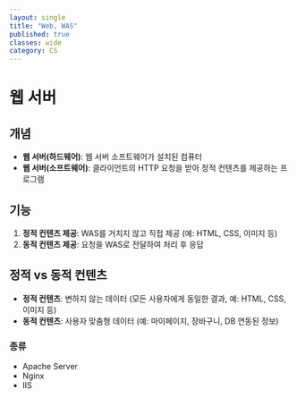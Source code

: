```yaml
---
layout: single
title: "Web, WAS"
published: true
classes: wide
category: CS
---
```



# 웹 서버

## 개념
- **웹 서버(하드웨어)**: 웹 서버 소프트웨어가 설치된 컴퓨터  
- **웹 서버(소프트웨어)**: 클라이언트의 HTTP 요청을 받아 정적 컨텐츠를 제공하는 프로그램  

## 기능
1. **정적 컨텐츠 제공**: WAS를 거치지 않고 직접 제공 (예: HTML, CSS, 이미지 등)  
2. **동적 컨텐츠 제공**: 요청을 WAS로 전달하여 처리 후 응답  

## 정적 vs 동적 컨텐츠
- **정적 컨텐츠**: 변하지 않는 데이터 (모든 사용자에게 동일한 결과, 예: HTML, CSS, 이미지 등)  
- **동적 컨텐츠**: 사용자 맞춤형 데이터 (예: 마이페이지, 장바구니, DB 연동된 정보)


### 종류
* Apache Server
* Nginx
* IIS
